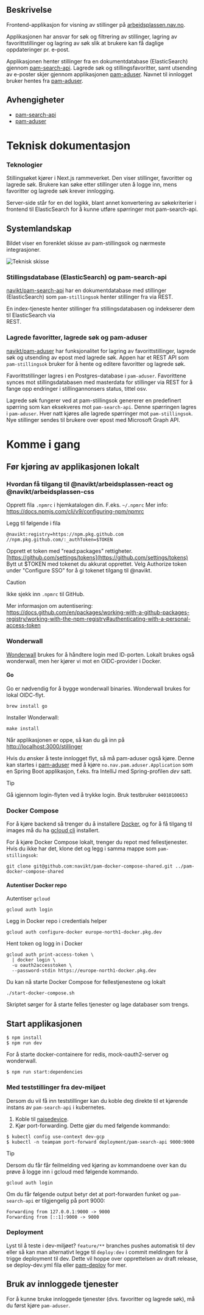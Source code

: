 ## Beskrivelse

Frontend-applikasjon for visning av stillinger på [arbeidsplassen.nav.no](https://arbeidsplassen.nav.no).

Applikasjonen har ansvar for søk og filtrering av stillinger, lagring av favorittstillinger og lagring av søk slik at
brukere kan få daglige oppdateringer pr. e-post.

Applikasjonen henter stillinger fra en dokumentdatabase (ElasticSearch) gjennom
[pam-search-api](https://github.com/navikt/pam-search-api). Lagrede søk og stillingsfavoritter, samt utsending av
e-poster skjer gjennom applikasjonen [pam-aduser](https://github.com/navikt/pam-aduser).
Navnet til innlogget bruker hentes fra [pam-aduser](https://github.com/navikt/pam-aduser).

## Avhengigheter

-   [pam-search-api](https://github.com/navikt/pam-search-api)
-   [pam-aduser](https://github.com/navikt/pam-aduser)

# Teknisk dokumentasjon

### Teknologier

Stillingsøket kjører i Next.js rammeverket. Den viser stillinger, favoritter og lagrede søk. Brukere kan søke etter
stillinger uten å logge inn, mens favoritter og lagrede søk krever innlogging.

Server-side står for en del logikk, blant annet
konvertering av søkekriterier i frontend til ElasticSearch for å kunne utføre spørringer mot pam-search-api.

## Systemlandskap

Bildet viser en forenklet skisse av pam-stillingsok og nærmeste integrasjoner.

![Teknisk skisse](images/teknisk-skisse.png)

### Stillingsdatabase (ElasticSearch) og pam-search-api

[navikt/pam-search-api](http://github.com/navikt/pam-search-api) har en dokumentdatabase med stillinger
(ElasticSearch) som `pam-stillingsok` henter stillinger fra via REST.

En index-tjeneste henter stillinger fra stillingsdatabasen og indekserer dem til ElasticSearch via  
REST.

### Lagrede favoritter, lagrede søk og pam-aduser

[navikt/pam-aduser](http://github.com/navikt/pam-aduser) har funksjonalitet for lagring av
favorittstillinger, lagrede søk og utsending av epost med lagrede søk. Appen har et REST API som `pam-stillingsok` bruker for å
hente og editere favoritter og lagrede søk.

Favorittstillinger lagres i en Postgres-database i `pam-aduser`. Favorittene synces mot
stillingsdatabasen med masterdata for stillinger via REST for å fange opp endringer i stillingannonsers status, tittel
osv.

Lagrede søk fungerer ved at pam-stillingsok genererer en predefinert spørring som kan eksekveres mot `pam-search-api`.
Denne spørringen lagres i `pam-aduser`. Hver natt kjøres alle lagrede spørringer mot `pam-stillingsok`. Nye
stillinger sendes til brukere over epost med Microsoft Graph API.

# Komme i gang

## Før kjøring av applikasjonen lokalt

### Hvordan få tilgang til @navikt/arbeidsplassen-react og @navikt/arbeidsplassen-css

Opprett fila `.npmrc` i hjemkatalogen din. F.eks. `~/.npmrc` Mer info: https://docs.npmjs.com/cli/v9/configuring-npm/npmrc

Legg til følgende i fila

```
@navikt:registry=https://npm.pkg.github.com
//npm.pkg.github.com/:_authToken=$TOKEN
```

Opprett et token med "read:packages" rettigheter. [https://github.com/settings/tokens](https://github.com/settings/tokens) Bytt ut \$TOKEN med tokenet du akkurat opprettet. Velg Authorize token under "Configure SSO" for å gi tokenet tilgang til @navikt.

> [!CAUTION]
> Ikke sjekk inn `.npmrc` til GitHub.

Mer informasjon om autentisering: https://docs.github.com/en/packages/working-with-a-github-packages-registry/working-with-the-npm-registry#authenticating-with-a-personal-access-token

### Wonderwall

[Wonderwall](https://github.com/nais/wonderwall) brukes for å håndtere login med ID-porten.
Lokalt brukes også wonderwall, men her kjører vi mot en OIDC-provider i Docker.

#### Go

Go er nødvendig for å bygge wonderwall binaries. Wonderwall brukes for lokal OIDC-flyt.

```
brew install go
```

Installer Wonderwall:

```
make install
```

Når applikasjonen er oppe, så kan du gå inn på [http://localhost:3000/stillinger](http://localhost:3000/stillinger)

Hvis du ønsker å teste innlogget flyt, så må pam-aduser også kjøre. Denne kan startes i [pam-aduser](http://github.com/navikt/pam-aduser)
med å kjøre `no.nav.pam.aduser.Application` som en Spring Boot applikasjon, f.eks. fra IntelliJ med Spring-profilen _dev_ satt.

> [!TIP]
> Gå igjennom login-flyten ved å trykke login. Bruk testbruker `04010100653`

### Docker Compose

For å kjøre backend så trenger du å installere [Docker](https://docs.docker.com/engine/install/),
og for å få tilgang til images må du ha [gcloud cli](https://cloud.google.com/sdk/docs/install) installert.

For å kjøre Docker Compose lokalt, trenger du repot med fellestjenester.
Hvis du ikke har det, klone det og legg i samma mappe som `pam-stillingsok`:

```shell
git clone git@github.com:navikt/pam-docker-compose-shared.git ../pam-docker-compose-shared
```

[//]: # "Docker compose setupen benytter seg av de bygde images for `pam-stillingsregistrering-api` og `pam-interesse-api`."

#### Autentiser Docker repo

Autentiser `gcloud`

```shell
gcloud auth login
```

Legg in Docker repo i credentials helper

```shell
gcloud auth configure-docker europe-north1-docker.pkg.dev
```

Hent token og logg in i Docker

```shell
gcloud auth print-access-token \
  | docker login \
  -u oauth2accesstoken \
  --password-stdin https://europe-north1-docker.pkg.dev
```

Du kan nå starte Docker Compose for fellestjenestene og lokalt

```shell
./start-docker-compose.sh
```

Skriptet sørger for å starte felles tjenester og lage databaser som trengs.

## Start applikasjonen

```
$ npm install
$ npm run dev
```

For å starte docker-containere for redis, mock-oauth2-server og wonderwall.

```
$ npm run start:dependencies
```

### Med teststillinger fra dev-miljøet

Dersom du vil få inn teststillinger kan du koble deg direkte til et kjørende instans av `pam-search-api` i kubernetes.

1. Koble til [naisedevice](https://docs.nais.io/explanation/naisdevice/).
2. Kjør port-forwarding. Dette gjør du med følgende kommando:

```
$ kubectl config use-context dev-gcp
$ kubectl -n teampam port-forward deployment/pam-search-api 9000:9000
```

> [!TIP]
> Dersom du får får feilmelding ved kjøring av kommandoene over kan du prøve å logge inn i gcloud med følgende kommando.
>
> ```
> gcloud auth login
> ```

Om du får følgende output betyr det at port-forwarden funket og `pam-search-api` er tilgjengelig på port 9000:

```
Forwarding from 127.0.0.1:9000 -> 9000
Forwarding from [::1]:9000 -> 9000
```

### Deployment

Lyst til å teste i dev-miljøet? `feature/**` branches pushes automatisk til dev eller så kan man alternativt legge til `deploy:dev` i commit meldingen for å trigge deployment til dev. Dette vil hoppe over opprettelsen av draft release, se deploy-dev.yml fila eller [pam-deploy](https://github.com/navikt/pam-deploy/blob/master/.github/workflows/deploy-dev.yml) for mer.

## Bruk av innloggede tjenester

For å kunne bruke innloggede tjenester (dvs. favoritter og lagrede søk), må du først kjøre `pam-aduser`.

